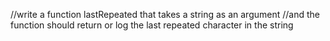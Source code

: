 
//write a function lastRepeated that takes a string as an argument
//and the function should return or log the last repeated character in the string